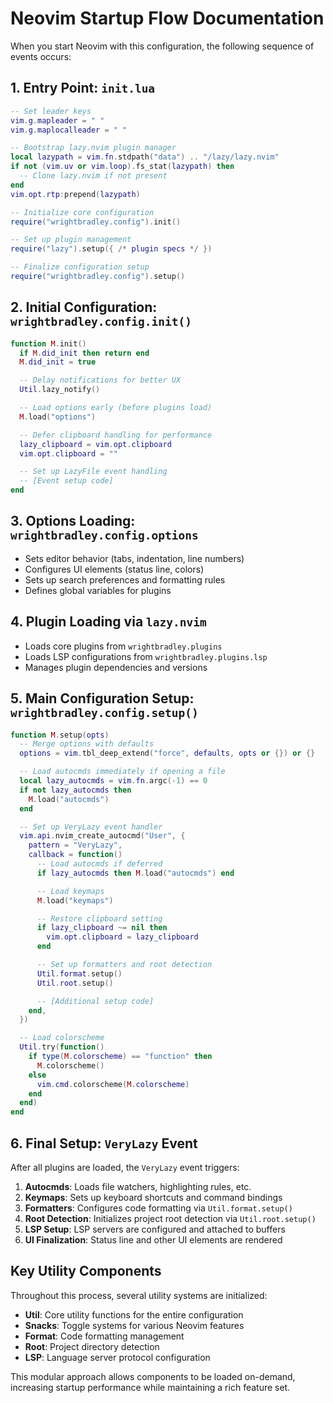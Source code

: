 # Neovim Startup Flow Documentation

When you start Neovim with this configuration, the following sequence of events
occurs:

## 1. Entry Point: `init.lua`

```lua
-- Set leader keys
vim.g.mapleader = " "
vim.g.maplocalleader = " "

-- Bootstrap lazy.nvim plugin manager
local lazypath = vim.fn.stdpath("data") .. "/lazy/lazy.nvim"
if not (vim.uv or vim.loop).fs_stat(lazypath) then
  -- Clone lazy.nvim if not present
end
vim.opt.rtp:prepend(lazypath)

-- Initialize core configuration
require("wrightbradley.config").init()

-- Set up plugin management
require("lazy").setup({ /* plugin specs */ })

-- Finalize configuration setup
require("wrightbradley.config").setup()
```

## 2. Initial Configuration: `wrightbradley.config.init()`

```lua
function M.init()
  if M.did_init then return end
  M.did_init = true

  -- Delay notifications for better UX
  Util.lazy_notify()

  -- Load options early (before plugins load)
  M.load("options")

  -- Defer clipboard handling for performance
  lazy_clipboard = vim.opt.clipboard
  vim.opt.clipboard = ""

  -- Set up LazyFile event handling
  -- [Event setup code]
end
```

## 3. Options Loading: `wrightbradley.config.options`

- Sets editor behavior (tabs, indentation, line numbers)
- Configures UI elements (status line, colors)
- Sets up search preferences and formatting rules
- Defines global variables for plugins

## 4. Plugin Loading via `lazy.nvim`

- Loads core plugins from `wrightbradley.plugins`
- Loads LSP configurations from `wrightbradley.plugins.lsp`
- Manages plugin dependencies and versions

## 5. Main Configuration Setup: `wrightbradley.config.setup()`

```lua
function M.setup(opts)
  -- Merge options with defaults
  options = vim.tbl_deep_extend("force", defaults, opts or {}) or {}

  -- Load autocmds immediately if opening a file
  local lazy_autocmds = vim.fn.argc(-1) == 0
  if not lazy_autocmds then
    M.load("autocmds")
  end

  -- Set up VeryLazy event handler
  vim.api.nvim_create_autocmd("User", {
    pattern = "VeryLazy",
    callback = function()
      -- Load autocmds if deferred
      if lazy_autocmds then M.load("autocmds") end

      -- Load keymaps
      M.load("keymaps")

      -- Restore clipboard setting
      if lazy_clipboard ~= nil then
        vim.opt.clipboard = lazy_clipboard
      end

      -- Set up formatters and root detection
      Util.format.setup()
      Util.root.setup()

      -- [Additional setup code]
    end,
  })

  -- Load colorscheme
  Util.try(function()
    if type(M.colorscheme) == "function" then
      M.colorscheme()
    else
      vim.cmd.colorscheme(M.colorscheme)
    end
  end)
end
```

## 6. Final Setup: `VeryLazy` Event

After all plugins are loaded, the `VeryLazy` event triggers:

1. **Autocmds**: Loads file watchers, highlighting rules, etc.
2. **Keymaps**: Sets up keyboard shortcuts and command bindings
3. **Formatters**: Configures code formatting via `Util.format.setup()`
4. **Root Detection**: Initializes project root detection via
   `Util.root.setup()`
5. **LSP Setup**: LSP servers are configured and attached to buffers
6. **UI Finalization**: Status line and other UI elements are rendered

## Key Utility Components

Throughout this process, several utility systems are initialized:

- **Util**: Core utility functions for the entire configuration
- **Snacks**: Toggle systems for various Neovim features
- **Format**: Code formatting management
- **Root**: Project directory detection
- **LSP**: Language server protocol configuration

This modular approach allows components to be loaded on-demand, increasing
startup performance while maintaining a rich feature set.
